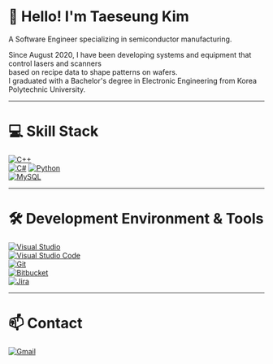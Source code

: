 # 👋 Hello! I'm Taeseung Kim  
A Software Engineer specializing in semiconductor manufacturing.  

Since August 2020, I have been developing systems and equipment that control lasers and scanners  
based on recipe data to shape patterns on wafers.  
I graduated with a Bachelor's degree in Electronic Engineering from Korea Polytechnic University.  

---

# 💻 Skill Stack  

[![C++](https://img.shields.io/badge/C%2B%2B-00599C?style=flat-square&logo=C%2B%2B&logoColor=white)](https://en.wikipedia.org/wiki/C%2B%2B)  
[![C#](https://img.shields.io/badge/C%23-239120?style=flat-square&logo=CSharp&logoColor=white)](https://en.wikipedia.org/wiki/C_Sharp_(programming_language))  
[![Python](https://img.shields.io/badge/Python-3776AB?style=flat-square&logo=Python&logoColor=white)](https://www.python.org/)  
[![MySQL](https://img.shields.io/badge/MySQL-4479A1?style=flat-square&logo=MySQL&logoColor=white)](https://www.mysql.com/)  

---

# 🛠 Development Environment & Tools  

[![Visual Studio](https://img.shields.io/badge/Visual%20Studio-5C2D91?style=flat-square&logo=VisualStudio&logoColor=white)](https://visualstudio.microsoft.com/)  
[![Visual Studio Code](https://img.shields.io/badge/Visual%20Studio%20Code-007ACC?style=flat-square&logo=VisualStudioCode&logoColor=white)](https://code.visualstudio.com/)  
[![Git](https://img.shields.io/badge/Git-F05032?style=flat-square&logo=git&logoColor=white)](https://git-scm.com/)  
[![Bitbucket](https://img.shields.io/badge/Bitbucket-0052CC?style=flat-square&logo=bitbucket&logoColor=white)](https://bitbucket.org/)  
[![Jira](https://img.shields.io/badge/Jira-0052CC?style=flat-square&logo=jira&logoColor=white)](https://www.atlassian.com/software/jira)  

---

# 📫 Contact  

[![Gmail](https://img.shields.io/badge/Gmail-d14836?style=flat-square&logo=Gmail&logoColor=white&link=mailto:tskim9926@gmail.com)](mailto:tskim9926@gmail.com)  
